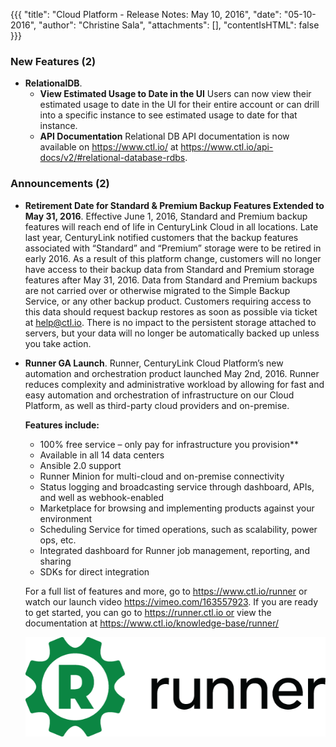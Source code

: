 {{{
"title": "Cloud Platform - Release Notes: May 10, 2016",
"date": "05-10-2016",
"author": "Christine Sala",
"attachments": [],
"contentIsHTML": false
}}}
### New Features (2)
* __RelationalDB__.
  - **View Estimated Usage to Date in the UI** Users can now view their estimated usage to date in the UI for their entire account or can drill into a specific instance to see estimated usage to date for that instance.
  - **API Documentation** Relational DB API documentation is now available on https://www.ctl.io/ at https://www.ctl.io/api-docs/v2/#relational-database-rdbs.




### Announcements (2)
* __Retirement Date for Standard & Premium Backup Features Extended to May 31, 2016__. Effective June 1, 2016, Standard and Premium backup features will reach end of life in CenturyLink Cloud in all locations. Late last year, CenturyLink notified customers that the backup features associated with “Standard” and “Premium” storage were to be retired in early 2016. As a result of this platform change, customers will no longer have access to their backup data from Standard and Premium storage features after May 31, 2016. Data from Standard and Premium backups are not carried over or otherwise migrated to the Simple Backup Service, or any other backup product. Customers requiring access to this data should request backup restores as soon as possible via ticket at help@ctl.io. There is no impact to the persistent storage attached to servers, but your data will no longer be automatically backed up unless you take action.

* __Runner GA Launch__. Runner, CenturyLink Cloud Platform’s new automation and orchestration product launched May 2nd, 2016.  Runner reduces complexity and administrative workload by allowing for fast and easy automation and orchestration of infrastructure on our Cloud Platform, as well as third-party cloud providers and on-premise.

  **Features include:**
   - 100% free service – only pay for infrastructure you provision**
   - Available in all 14 data centers
   - Ansible 2.0 support
   - Runner Minion for multi-cloud and on-premise connectivity
   - Status logging and broadcasting service through dashboard, APIs, and well as webhook-enabled
   - Marketplace for browsing and implementing products against your environment
   - Scheduling Service for timed operations, such as scalability, power ops, etc.
   - Integrated dashboard for Runner job management, reporting, and sharing
   - SDKs for direct integration

  For a full list of features and more, go to https://www.ctl.io/runner or watch our launch video https://vimeo.com/163557923. If you are ready to get started, you can go to https://runner.ctl.io or view the documentation at https://www.ctl.io/knowledge-base/runner/

    ![RunnerLogo](../images/runner-logo-black-text.png)
